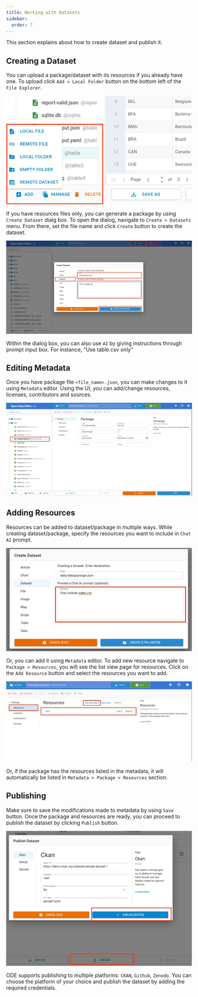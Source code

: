 ```yaml
---
title: Working with Datasets
sidebar:
  order: 7
---
```


This section explains about how to create dataset and publish it.

## Creating a Dataset

You can upload a package/dataset with its resources if you already have one. To upload click `Add > Local Folder` button on the bottom left of the `File Explorer`.

![ADD DATASET](./assets/working-with-datasets/datasets-add.png)

If you have resources files only, you can generate a package by using `Create Dataset` dialg box. To open the dialog, navigate to `Create > Datasets` menu. From there, set the file name and click `Create` button to create the dataset.

![CREATE DATASET](./assets/working-with-datasets/datasets-create.png)

Within the dialog box, you can also use `AI` by giving instructions through prompt input box. For instance, "Use table.csv only"

## Editing Metadata

Once you have package file `<file_name>.json`, you can make changes to it using `Metadata` editor. Using the UI, you can add/change resources, licenses, contributors and sources.

![EDIT DATASET](./assets/working-with-datasets/datasets-editor.png)

## Adding Resources

Resources can be added to dataset/package in multiple ways. While creating dataset/package, specify the resources you want to include in `Chat AI` prompt.

![ADD RESOURCE](./assets/working-with-datasets/datasets-resources-ai.png)

Or, you can add it using `Metadata` editor. To add new resource navigate to `Package > Resources`, you will see the list view page for resources. Click on the `Add Resource` button and select the resources you want to add.

![RESOURCE LIST](./assets/working-with-datasets/datasets-resources-listview.png)

Or, if the package has the resources listed in the metadata, it will automatically be listed in `Metadata > Package > Resources` section.

## Publishing

Make sure to save the modifications made to metadata by using `Save` button. Once the package and resources are ready, you can proceed to publish the dataset by clicking `Publish` button.

![PUBLISH DATASET](./assets/working-with-datasets/datasets-publish.png)

ODE supports publishing to multiple platforms: `CKAN`, `Github`, `Zenodo`. You can choose the platform of your choice and publish the dataset by adding the required credentials.
